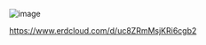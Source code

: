 ![image](https://github.com/user-attachments/assets/47f3dde0-3a21-4368-98f1-b6bebd3d9801)

https://www.erdcloud.com/d/uc8ZRmMsjKRi6cgb2
